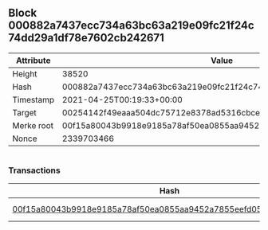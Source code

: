 ## Block 000882a7437ecc734a63bc63a219e09fc21f24c74dd29a1df78e7602cb242671

Attribute | Value
--- | ---
Height | 38520
Hash | 000882a7437ecc734a63bc63a219e09fc21f24c74dd29a1df78e7602cb242671
Timestamp | 2021-04-25T00:19:33+00:00
Target | 00254142f49eaaa504dc75712e8378ad5316cbcead634704b3734b6271167cc4
Merke root | 00f15a80043b9918e9185a78af50ea0855aa9452a7855eefd05510ae3d302bc4
Nonce | 2339703466

```

```

### Transactions

Hash | Amount
--- | ---
[00f15a80043b9918e9185a78af50ea0855aa9452a7855eefd05510ae3d302bc4](00f15a80043b9918e9185a78af50ea0855aa9452a7855eefd05510ae3d302bc4.md) | 10.00000000 SKEPTI 
